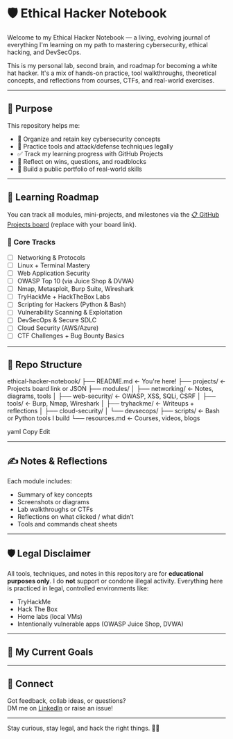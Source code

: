 # 🛡️ Ethical Hacker Notebook

Welcome to my Ethical Hacker Notebook — a living, evolving journal of everything I'm learning on my path to mastering cybersecurity, ethical hacking, and DevSecOps.

This is my personal lab, second brain, and roadmap for becoming a white hat hacker. It's a mix of hands-on practice, tool walkthroughs, theoretical concepts, and reflections from courses, CTFs, and real-world exercises.

---

## 📌 Purpose

This repository helps me:

- 📘 Organize and retain key cybersecurity concepts
- 🧪 Practice tools and attack/defense techniques legally
- ✅ Track my learning progress with GitHub Projects
- 💬 Reflect on wins, questions, and roadblocks
- 🧰 Build a public portfolio of real-world skills

---

## 🧭 Learning Roadmap

You can track all modules, mini-projects, and milestones via the [📋 GitHub Projects board](https://github.com/YOUR-USERNAME/ethical-hacker-notebook/projects) (replace with your board link).

### 🔧 Core Tracks

- [ ] Networking & Protocols
- [ ] Linux + Terminal Mastery
- [ ] Web Application Security
- [ ] OWASP Top 10 (via Juice Shop & DVWA)
- [ ] Nmap, Metasploit, Burp Suite, Wireshark
- [ ] TryHackMe + HackTheBox Labs
- [ ] Scripting for Hackers (Python & Bash)
- [ ] Vulnerability Scanning & Exploitation
- [ ] DevSecOps & Secure SDLC
- [ ] Cloud Security (AWS/Azure)
- [ ] CTF Challenges + Bug Bounty Basics

---

## 📂 Repo Structure

ethical-hacker-notebook/
├── README.md ← You're here!
├── projects/ ← Projects board link or JSON
├── modules/
│ ├── networking/ ← Notes, diagrams, tools
│ ├── web-security/ ← OWASP, XSS, SQLi, CSRF
│ ├── tools/ ← Burp, Nmap, Wireshark
│ ├── tryhackme/ ← Writeups + reflections
│ ├── cloud-security/
│ └── devsecops/
├── scripts/ ← Bash or Python tools I build
└── resources.md ← Courses, videos, blogs

yaml
Copy
Edit

---

## ✍️ Notes & Reflections

Each module includes:
- Summary of key concepts
- Screenshots or diagrams
- Lab walkthroughs or CTFs
- Reflections on what clicked / what didn’t
- Tools and commands cheat sheets

---

## 🛡️ Legal Disclaimer

All tools, techniques, and notes in this repository are for **educational purposes only**. I do **not** support or condone illegal activity. Everything here is practiced in legal, controlled environments like:

- TryHackMe
- Hack The Box
- Home labs (local VMs)
- Intentionally vulnerable apps (OWASP Juice Shop, DVWA)

---

## 🚀 My Current Goals







---

## 🤝 Connect

Got feedback, collab ideas, or questions?  
DM me on [LinkedIn](https://www.linkedin.com/in/amanda-arthur-9973a0159/) or raise an issue!

---

Stay curious, stay legal, and hack the right things. 🧠✨